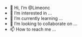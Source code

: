 - 👋 Hi, I’m @Limeonc
- 👀 I’m interested in ...
- 🌱 I’m currently learning ...
- 💞️ I’m looking to collaborate on ...
- 📫 How to reach me ...

<!---
Limeonc/Limeonc is a ✨ special ✨ repository because its `README.md` (this file) appears on your GitHub profile.
You can click the Preview link to take a look at your changes.
--->
